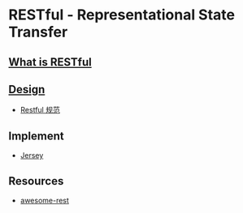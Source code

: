 # RESTful - Representational State Transfer

## [What is RESTful](whatis/README.md)

## [Design](desing/README.md)
* [Restful 规范](restful-norm.md)

## Implement
* [Jersey](https://github.com/SunnnyChan/sc.drill-code/blob/master/web/jersy/)

## Resources
* [awesome-rest](https://github.com/marmelab/awesome-rest)
